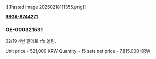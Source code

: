 ![[Pasted image 20250218111355.png]]

**[RBGA-8744271](https://rb-wam.bosch.com/workon01/workflow02/browse/RBGA-8744271)**

### OE-000321531

02/19
4번 팔레트 rfq 올림.

Unit price - 521,000 KRW
Quantity - 15 sets
net price - 7,815,000 KRW